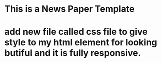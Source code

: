 # This is a News Paper Template

# add new file called css file to give style to my html element for looking butiful and it is fully responsive.